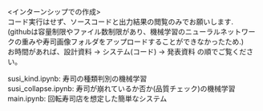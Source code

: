 <インターンシップでの作成>  
コード実行はせず、ソースコードと出力結果の閲覧のみでお願いします.  
(githubは容量制限やファイル数制限があり、機械学習のニューラルネットワークの重みや寿司画像フォルダをアップロードすることができなかったため.)  
お時間があれば、設計資料 → システム(コード) → 発表資料 の順でご覧ください。
  
susi_kind.ipynb: 寿司の種類判別の機械学習  
susi_collapse.ipynb: 寿司が崩れているか否か(品質チェック)の機械学習  
main.ipynb: 回転寿司店を想定した簡単なシステム  
